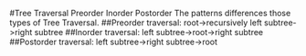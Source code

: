#Tree Traversal
   Preorder
   Inorder
   Postorder
  The patterns differences those types of Tree Traversal.
  ##Preorder traversal:
  root->recursively left subtree->right subtree
  ##Inorder traversal:
  left subtree->root->right subtree
  ##Postorder traversal:
  left subtree->right subtree->root